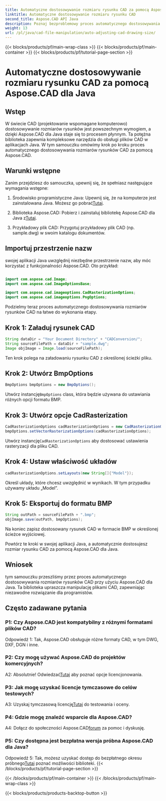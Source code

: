 ```yaml
---
title: Automatyczne dostosowywanie rozmiaru rysunku CAD za pomocą Aspose.CAD dla Java
linktitle: Automatyczne dostosowywanie rozmiaru rysunku CAD
second_title: Aspose.CAD API Java
description: Poznaj bezproblemowy proces automatycznego dostosowywania rozmiarów rysunków CAD w Javie przy użyciu Aspose.CAD. Postępuj zgodnie z naszym przewodnikiem krok po kroku, aby efektywnie manipulować plikami CAD.
weight: 13
url: /pl/java/cad-file-manipulation/auto-adjusting-cad-drawing-size/
---
```


{{< blocks/products/pf/main-wrap-class >}}
{{< blocks/products/pf/main-container >}}
{{< blocks/products/pf/tutorial-page-section >}}

# Automatyczne dostosowywanie rozmiaru rysunku CAD za pomocą Aspose.CAD dla Java

## Wstęp

W świecie CAD (projektowanie wspomagane komputerowo) dostosowywanie rozmiarów rysunków jest powszechnym wymogiem, a dzięki Aspose.CAD dla Java staje się to procesem płynnym. Ta potężna biblioteka zapewnia kompleksowe narzędzia do obsługi plików CAD w aplikacjach Java. W tym samouczku omówimy krok po kroku proces automatycznego dostosowywania rozmiarów rysunków CAD za pomocą Aspose.CAD.

## Warunki wstępne

Zanim przejdziesz do samouczka, upewnij się, że spełniasz następujące wymagania wstępne:

1.  Środowisko programistyczne Java: Upewnij się, że na komputerze jest zainstalowana Java. Możesz go pobrać[Tutaj](https://www.java.com/en/download/).

2.  Biblioteka Aspose.CAD: Pobierz i zainstaluj bibliotekę Aspose.CAD dla Java z[Tutaj](https://releases.aspose.com/cad/java/).

3. Przykładowy plik CAD: Przygotuj przykładowy plik CAD (np. sample.dwg) w swoim katalogu dokumentów.

## Importuj przestrzenie nazw

swojej aplikacji Java uwzględnij niezbędne przestrzenie nazw, aby móc korzystać z funkcjonalności Aspose.CAD. Oto przykład:

```java

import com.aspose.cad.Image;
import com.aspose.cad.ImageOptionsBase;

import com.aspose.cad.imageoptions.CadRasterizationOptions;
import com.aspose.cad.imageoptions.PngOptions;
```

Podzielmy teraz proces automatycznego dostosowywania rozmiarów rysunków CAD na łatwe do wykonania etapy.

## Krok 1: Załaduj rysunek CAD

```java
String dataDir = "Your Document Directory" + "CADConversion/";
String sourceFilePath = dataDir + "sample.dwg";
Image objImage = Image.load(sourceFilePath);
```

Ten krok polega na załadowaniu rysunku CAD z określonej ścieżki pliku.

## Krok 2: Utwórz BmpOptions

```java
BmpOptions bmpOptions = new BmpOptions();
```

 Utwórz instancję`BmpOptions` class, która będzie używana do ustawiania różnych opcji formatu BMP.

## Krok 3: Utwórz opcje CadRasterization

```java
CadRasterizationOptions cadRasterizationOptions = new CadRasterizationOptions();
bmpOptions.setVectorRasterizationOptions(cadRasterizationOptions);
```

 Utwórz instancję`CadRasterizationOptions` aby dostosować ustawienia rasteryzacji dla pliku CAD.

## Krok 4: Ustaw właściwość układów

```java
cadRasterizationOptions.setLayouts(new String[]{"Model"});
```

Określ układy, które chcesz uwzględnić w wynikach. W tym przypadku używamy układu „Model”.

## Krok 5: Eksportuj do formatu BMP

```java
String outPath = sourceFilePath + ".bmp";
objImage.save(outPath, bmpOptions);
```

Na koniec zapisz dostosowany rysunek CAD w formacie BMP w określonej ścieżce wyjściowej.

Powtórz te kroki w swojej aplikacji Java, a automatycznie dostosujesz rozmiar rysunku CAD za pomocą Aspose.CAD dla Java.

## Wniosek

tym samouczku przeszliśmy przez proces automatycznego dostosowywania rozmiarów rysunków CAD przy użyciu Aspose.CAD dla Java. Ta biblioteka upraszcza manipulację plikami CAD, zapewniając niezawodne rozwiązanie dla programistów.

## Często zadawane pytania

### P1: Czy Aspose.CAD jest kompatybilny z różnymi formatami plików CAD?

Odpowiedź 1: Tak, Aspose.CAD obsługuje różne formaty CAD, w tym DWG, DXF, DGN i inne.

### P2: Czy mogę używać Aspose.CAD do projektów komercyjnych?

 A2: Absolutnie! Odwiedzać[Tutaj](https://purchase.aspose.com/buy) aby poznać opcje licencjonowania.

### P3: Jak mogę uzyskać licencje tymczasowe do celów testowych?

 A3: Uzyskaj tymczasową licencję[Tutaj](https://purchase.aspose.com/temporary-license/) do testowania i oceny.

### P4: Gdzie mogę znaleźć wsparcie dla Aspose.CAD?

 A4: Dołącz do społeczności Aspose.CAD[forum](https://forum.aspose.com/c/cad/19) za pomoc i dyskusję.

### P5: Czy dostępna jest bezpłatna wersja próbna Aspose.CAD dla Java?

 Odpowiedź 5: Tak, możesz uzyskać dostęp do bezpłatnego okresu próbnego[Tutaj](https://releases.aspose.com/) poznać możliwości biblioteki.
{{< /blocks/products/pf/tutorial-page-section >}}

{{< /blocks/products/pf/main-container >}}
{{< /blocks/products/pf/main-wrap-class >}}

{{< blocks/products/products-backtop-button >}}
